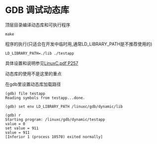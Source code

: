 # GDB 调试动态库

顶层目录编译动态库和可执行程序

	make

程序的执行(只适合在开发中临时用,通常LD_LIBRARY_PATH是不推荐使用的)

	LD_LIBRARY_PATH=./lib ./testapp

具体设置和说明参见[LinuxC.pdf P257](../../LinuxC.pdf)

动态库的使用不是这里的重点


在gdb里设置动态库加载路径

	(gdb) file testapp
	Reading symbols from testapp...done.

	(gdb) set env LD_LIBRARY_PATH /linuxc/gdb/dynamic/lib

	(gdb) r
	Starting program: /linuxc/gdb/dynamic/testapp
	value = 0
	set value = 911
	value = 911
	[Inferior 1 (process 10570) exited normally]
